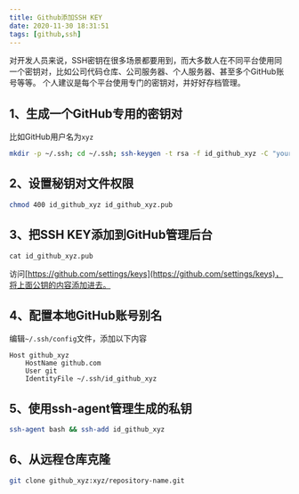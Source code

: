 ```yaml
---
title: Github添加SSH KEY
date: 2020-11-30 18:31:51
tags: [github,ssh]
---
```


对开发人员来说，SSH密钥在很多场景都要用到，而大多数人在不同平台使用同一个密钥对，比如公司代码仓库、公司服务器、个人服务器、甚至多个GitHub账号等等。
个人建议是每个平台使用专门的密钥对，并好好存档管理。

## 1、生成一个GitHub专用的密钥对

比如GitHub用户名为`xyz`

```bash
mkdir -p ~/.ssh; cd ~/.ssh; ssh-keygen -t rsa -f id_github_xyz -C "your email"
```

## 2、设置秘钥对文件权限

```bash
chmod 400 id_github_xyz id_github_xyz.pub
```

## 3、把SSH KEY添加到GitHub管理后台

```
cat id_github_xyz.pub
```

访问[https://github.com/settings/keys](https://github.com/settings/keys)，将上面公钥的内容添加进去。

## 4、配置本地GitHub账号别名

编辑`~/.ssh/config`文件，添加以下内容

```
Host github_xyz
    HostName github.com
    User git
    IdentityFile ~/.ssh/id_github_xyz
```

## 5、使用ssh-agent管理生成的私钥

```bash
ssh-agent bash && ssh-add id_github_xyz
```

## 6、从远程仓库克隆

```bash
git clone github_xyz:xyz/repository-name.git
```